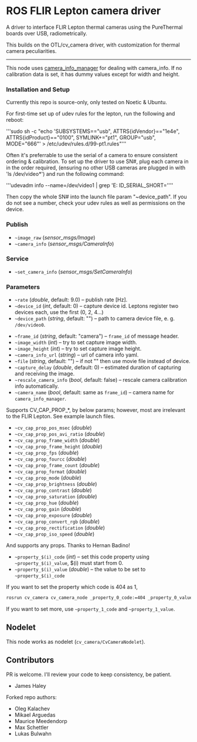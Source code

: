 ROS FLIR Lepton camera driver
========================

A driver to interface FLIR Lepton thermal cameras using the PureThermal boards over USB, radiometrically.

This builds on the OTL/cv_camera driver, with customization for thermal camera peculiarities.

------------------

This node uses [camera_info_manager](http://wiki.ros.org/camera_info_manager) for dealing with camera_info.
If no calibration data is set, it has dummy values except for width and height.

### Installation and Setup

Currently this repo is source-only, only tested on Noetic & Ubuntu.

For first-time set up of udev rules for the lepton, run the following and reboot:

'''sudo sh -c "echo 'SUBSYSTEMS==\"usb\", ATTRS{idVendor}==\"1e4e\", ATTRS{idProduct}==\"0100\", SYMLINK+=\"pt1\", GROUP=\"usb\", MODE=\"666\"' > /etc/udev/rules.d/99-pt1.rules"'''

Often it's preferrable to use the serial of a camera to ensure consistent ordering & calibration. To set up the driver to use SN#, plug each camera in in the order required, (ensuring no other USB cameras are plugged in with 'ls /dev/video*') and run the following command: 

'''udevadm info --name=/dev/video1 | grep 'E: ID_SERIAL_SHORT=''''

Then copy the whole SN# into the launch file param "~device_path". If you do not see a number, check your udev rules as well as permissions on the device.

### Publish

* `~image_raw` (*sensor_msgs/Image*)
* `~camera_info` (*sensor_msgs/CameraInfo*)

### Service

* `~set_camera_info` (*sensor_msgs/SetCameraInfo*)

### Parameters

* `~rate` (*double*, default: 9.0) – publish rate [Hz].
* `~device_id` (*int*, default: 0) – capture device id. Leptons register two devices each, use the first (0, 2, 4...)
* `~device_path` (*string*, default: "") – path to camera device file, e. g. `/dev/video0`.
<!-- TODO: change device_path to use serial number -->
* `~frame_id` (*string*, default: "camera") – `frame_id` of message header.
* `~image_width` (*int*) – try to set capture image width.
* `~image_height` (*int*) – try to set capture image height.
* `~camera_info_url` (*string*) – url of camera info yaml.
* `~file` (*string*, default: "") – if not "" then use movie file instead of device.
* `~capture_delay` (*double*, default: 0) – estimated duration of capturing and receiving the image.
* `~rescale_camera_info` (*bool*, default: false) – rescale camera calibration info automatically.
* `~camera_name` (*bool*, default: same as `frame_id`) – camera name for `camera_info_manager`.

Supports CV_CAP_PROP_*, by below params; however, most are irrelevant to the FLIR Lepton. See example launch files.

* `~cv_cap_prop_pos_msec` (*double*)
* `~cv_cap_prop_pos_avi_ratio` (*double*)
* `~cv_cap_prop_frame_width` (*double*)
* `~cv_cap_prop_frame_height` (*double*)
* `~cv_cap_prop_fps` (*double*)
* `~cv_cap_prop_fourcc` (*double*)
* `~cv_cap_prop_frame_count` (*double*)
* `~cv_cap_prop_format` (*double*)
* `~cv_cap_prop_mode` (*double*)
* `~cv_cap_prop_brightness` (*double*)
* `~cv_cap_prop_contrast` (*double*)
* `~cv_cap_prop_saturation` (*double*)
* `~cv_cap_prop_hue` (*double*)
* `~cv_cap_prop_gain` (*double*)
* `~cv_cap_prop_exposure` (*double*)
* `~cv_cap_prop_convert_rgb` (*double*)
* `~cv_cap_prop_rectification` (*double*)
* `~cv_cap_prop_iso_speed` (*double*)

And supports any props. Thanks to Hernan Badino!

* `~property_$(i)_code` (*int*) – set this code property using `~property_$(i)_value`, $(i) must start from 0.
* `~property_$(i)_value` (*double*) – the value to be set to `~property_$(i)_code`

If you want to set the property which code is 404 as 1,

```bash
rosrun cv_camera cv_camera_node _property_0_code:=404 _property_0_value:=1
```

If you want to set more, use `~property_1_code` and `~property_1_value`.

Nodelet
-------------------

This node works as nodelet (`cv_camera/CvCameraNodelet`).

Contributors
--------------------

PR is welcome. I'll review your code to keep consistency, be patient.

* James Haley

Forked repo authors: 

* Oleg Kalachev
* Mikael Arguedas
* Maurice Meedendorp
* Max Schettler
* Lukas Bulwahn
